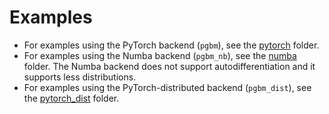 # Examples #

* For examples using the PyTorch backend (`pgbm`), see the [pytorch](https://github.com/elephaint/pgbm/blob/main/examples/pytorch/) folder.
* For examples using the Numba backend (`pgbm_nb`), see the [numba](https://github.com/elephaint/pgbm/blob/main/examples/numba/) folder. The Numba backend does not support autodifferentiation and it supports less distributions.
* For examples using the PyTorch-distributed backend (`pgbm_dist`), see the [pytorch_dist](https://github.com/elephaint/pgbm/blob/main/examples/pytorch_dist/) folder.